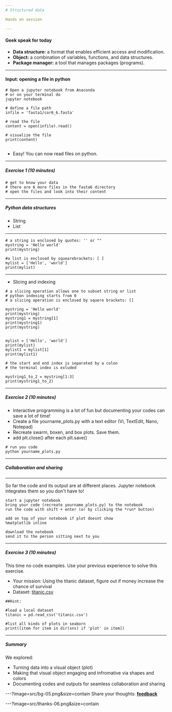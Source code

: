 ```yaml
---
# Structured data

Hands on session

---
```

####  Geek speak for today
- **Data structure:**  a format that enables efficient access and modification.
- **Object:** a combination of variables, functions, and data structures.
- **Package manager:** a tool that manages packages (programs).


---
#### Input: opening a file in python

```
# Open a jupyter notebook from Anaconda
# or on your terminal do
jupyter notebook

# define a file path
infile = 'fasta1/cor6_6.fasta'

# read the file
content = open(infile).read()

# visualize the file
print(content)


```

- Easy! You can now read files on python.

---
##### Exercise 1 (10 minutes)

```
# get to know your data
# there are 6 more files in the fasta6 directory
# open the files and look into their content

```

---
##### Python data structures

* String
* List

---
```
# a string is enclosed by quotes: '' or ""
mystring = 'Hello world'
print(mystring)

#a list is enclosed by squearebrackets: [ ]
mylist = ['Hello', 'world']
print(mylist)

```

---
* Slicing and indexing

```
# a slicing operation allows one to subset string or list
# python indexing starts from 0
# a slicing operation is enclosed by squere brackets: []

mystring = 'Hello world'
print(mystring)
mystring1 = mystring[1]
print(mystring1)
print(mystring)


mylist = ['Hello', 'world']
print(mylist)
mylist1 = mylist[1]
print(mylist1)

# the start and end index is separated by a colon
# the terminal index is exluded

mystring1_to_2 = mystring[1:3]
print(mystring1_to_2)
```

---
##### Exercise 2 (10 minutes)
- Interactive programming is a lot of fun but documenting your codes can save a lot of time!
- Create a file yourname_plots.py with a text editor (Vi, TextEdit, Nano, Notepad)
- Recreate swarm, boxen, and box plots. Save them.
- add plt.close() after each plt.save()
```
# run you code
python yourname_plots.py
```
---
##### Collaboration and sharing

---
So far the code and its output are at different places. Jupyter notebook integrates them so you don't have to!

```
start a jupyter notebook
bring your code (recreate yourname_plots.py) to the notebook
run the code with shift + enter (or by clicking the *run* button)

add on top of your notebook if plot doesnt show
%matplotlib inline

download the notebook
send it to the person sitting next to you
```

---
##### Exercise 3 (10 minutes)
This time no code examples. Use your previous experience to solve this exercise.
- Your mission: Using the titanic dataset, figure out if money increase the chance of survival
- Dataset: [titanic.csv](https://github.com/fibonaccirabbits/visual_python/tree/master/src)

```
##Hint:

#load a local dataset
titanic = pd.read_csv('titanic.csv')

#list all kinds of plots in seaborn
print([item for item in dir(sns) if 'plot' in item])
```

---
##### Summary
We explored: 
* Turning data into a visual object (plot)
* Making that visual object engaging and infromative via shapes and colors
* Documenting codes and outputs for seamless collaboration and sharing

---?image=src/bg-05.png&size=contain
Share your thoughts: [**feedback**](https://docs.google.com/forms/d/e/1FAIpQLSf3Q05NBO8jELU_6uLeobsRcvbNUBpwPRU3OPivHoukbDZmlQ/viewform)

---?image=src/thanks-06.png&size=contain



